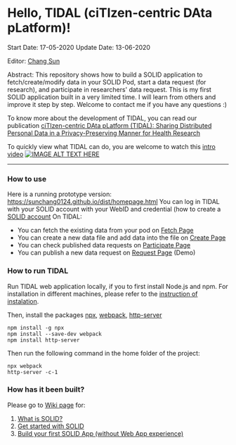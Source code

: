# Hello, TIDAL (ciTIzen-centric DAta pLatform)! 

Start Date: 17-05-2020
Update Date: 13-06-2020

Editor: [Chang Sun](chang.sun@maastrichtuniversity.nl)

Abstract: This repository shows how to build a SOLID application to fetch/create/modify data in your SOLID Pod, start a data request (for research), and participate in researchers' data request. This is my first SOLID application built in a very limited time. I will learn from others and improve it step by step. Welcome to contact me if you have any questions :)

To know more about the development of TIDAL, you can read our publication [ciTIzen-centric DAta pLatform (TIDAL): Sharing Distributed Personal Data in a Privacy-Preserving Manner for Health Research](http://www.semantic-web-journal.net/content/citizen-centric-data-platform-tidal-sharing-distributed-personal-data-privacy-preserving)

To quickly view what TIDAL can do, you are welcome to watch this [intro video](https://youtu.be/SqWcfNMfAcg)
[![IMAGE ALT TEXT HERE](https://img.youtube.com/vi/SqWcfNMfAcg/0.jpg)](https://youtu.be/SqWcfNMfAcg)

***
### How to use ###
Here is a running prototype version: https://sunchang0124.github.io/dist/homepage.html 
You can log in TIDAL with your SOLID account with your WebID and credential (how to create a [SOLID account](https://solidproject.org/developers/tutorials/getting-started#existing-provider)
On TIDAL: 
* You can fetch the existing data from your pod on [Fetch Page](https://sunchang0124.github.io/dist/fetch.html)
* You can create a new data file and add data into the file on [Create Page](https://sunchang0124.github.io/dist/create.html)
* You can check published data requests on [Participate Page](https://sunchang0124.github.io/dist/participate.html)
* You can publish a new data request on [Request Page](https://sunchang0124.github.io/dist/request.html) (Demo)

### How to run TIDAL ###
Run TIDAL web application locally, if you to first install Node.js and npm. For installation in different machines, please refer to the [instruction of instalation](https://docs.npmjs.com/downloading-and-installing-node-js-and-npm). 

Then, install the packages [npx](https://www.npmjs.com/package/npx), [webpack](https://webpack.js.org/guides/installation/), [http-server](https://www.npmjs.com/package/http-server)
```
npm install -g npx
npm install --save-dev webpack
npm install http-server
```

Then run the following command in the home folder of the project:
```
npx webpack                                                    
http-server -c-1
```

<!--
### How does it look like? ###
You can try the [SOLID App](https://sunchang0124.github.io/dist/homepage.html) by yourself. The following functions are implemented in my Solid app so far. You can watch [this video](https://youtu.be/oVFDoKmbpUg) to get the first impression.

You can also jump to the function which you are interested in particular:
1. [Introduction](https://youtu.be/oVFDoKmbpUg)
2. [Login with your Solid account](https://www.youtube.com/watch?v=oVFDoKmbpUg&t=2m21s)
3. [Fetch public data from Solid Pod](https://www.youtube.com/watch?v=oVFDoKmbpUg&t=4m19s)
4. [Fetch private data from Solid Pod](https://www.youtube.com/watch?v=oVFDoKmbpUg&t=6m52s)
5. [Create new data files to Solid Pod](https://www.youtube.com/watch?v=oVFDoKmbpUg&t=8m50s)
6. [Start a data request](https://www.youtube.com/watch?v=oVFDoKmbpUg&t=11m03s)
7. [Provide data to a request from Solid Pod](https://www.youtube.com/watch?v=oVFDoKmbpUg&t=17m50s)
8. [Analyze requested data in regular analysis setting](https://www.youtube.com/watch?v=oVFDoKmbpUg&t=23m01s)
9. [Participate in a privacy-preserving data request](https://www.youtube.com/watch?v=oVFDoKmbpUg&t=24m44s) 
10. [Analysis in the privacy-preserving data request](https://www.youtube.com/watch?v=oVFDoKmbpUg&t=27m50s)
-->

### How has it been built? ###
Please go to [Wiki page](https://github.com/sunchang0124/sunchang0124.github.io/wiki) for: 
1. [What is SOLID?](https://github.com/sunchang0124/sunchang0124.github.io/wiki/1.-About-SOLID)
2. [Get started with SOLID](https://github.com/sunchang0124/sunchang0124.github.io/wiki/2.-Get-Started)
3. [Build your first SOLID App (without Web App experience)](https://github.com/sunchang0124/sunchang0124.github.io/wiki/3.-Background-Learning)

